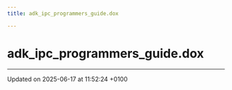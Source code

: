 ```yaml
---
title: adk_ipc_programmers_guide.dox

---
```


# adk_ipc_programmers_guide.dox








-------------------------------

Updated on 2025-06-17 at 11:52:24 +0100
